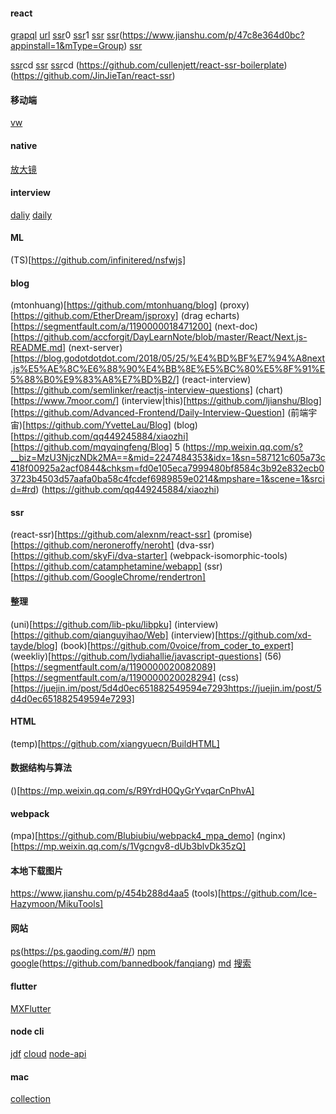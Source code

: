 #### react 
[grapql](https://github.com/Gossamer-React/Lucid)
[url](https://github.com/EBazarov/nsfw_data_source_urls)
[ssr](https://github.com/mtsee/react-koa2-ssr)0
[ssr](https://github.com/chikara-chan/react-isomorphic-boilerplate)1
[ssr](https://github.com/code-mcx/react-ssr)
[ssr](https://github.com/wujiabk/zhaopinApp)(https://www.jianshu.com/p/47c8e364d0bc?appinstall=1&mType=Group)
[ssr](https://github.com/meibin08/NeteaseCloudMusic-SSR)

[ssr](https://github.com/manuelbieh/react-ssr-setup)cd 
[ssr](https://github.com/cereallarceny/cra-ssr)
[ssr](https://github.com/kriasoft/react-starter-kit)cd (https://github.com/cullenjett/react-ssr-boilerplate)(https://github.com/JinJieTan/react-ssr)

#### 移动端
[vw](https://www.w3cplus.com/mobile/vw-layout-in-vue.html)

#### native
[放大镜](https://github.com/Hacker233/JavaScript)

#### interview
[daliy](https://github.com/Advanced-Frontend/Daily-Interview-Question)
[daily](https://github.com/haizlin/fe-interview)

#### ML
(TS)[https://github.com/infinitered/nsfwjs]

#### blog
(mtonhuang)[https://github.com/mtonhuang/blog] 
(proxy)[https://github.com/EtherDream/jsproxy]
(drag echarts)[https://segmentfault.com/a/1190000018471200]
(next-doc)[https://github.com/accforgit/DayLearnNote/blob/master/React/Next.js-README.md]
(next-server)[https://blog.godotdotdot.com/2018/05/25/%E4%BD%BF%E7%94%A8next.js%E5%AE%8C%E6%88%90%E4%BB%8E%E5%BC%80%E5%8F%91%E5%88%B0%E9%83%A8%E7%BD%B2/]
(react-interview)[https://github.com/semlinker/reactjs-interview-questions]
(chart)[https://www.7moor.com/]
(interview|this)[https://github.com/ljianshu/Blog][https://github.com/Advanced-Frontend/Daily-Interview-Question]
(前端宇宙)[https://github.com/YvetteLau/Blog]
(blog)[https://github.com/qq449245884/xiaozhi] [https://github.com/mqyqingfeng/Blog] 5
(https://mp.weixin.qq.com/s?__biz=MzU3NjczNDk2MA==&mid=2247484353&idx=1&sn=587121c605a73c418f00925a2acf0844&chksm=fd0e105eca7999480bf8584c3b92e832ecb03723b4503d57aafa0ba58c4fcdef6989859e0214&mpshare=1&scene=1&srcid=#rd)
(https://github.com/qq449245884/xiaozhi)
#### ssr
(react-ssr)[https://github.com/alexnm/react-ssr]
(promise)[https://github.com/neroneroffy/neroht]
(dva-ssr)[https://github.com/skyFi/dva-starter]
(webpack-isomorphic-tools)[https://github.com/catamphetamine/webapp]
(ssr)[https://github.com/GoogleChrome/rendertron]
#### 整理
(uni)[https://github.com/lib-pku/libpku]
(interview)[https://github.com/qianguyihao/Web]
(interview)[https://github.com/xd-tayde/blog]
(book)[https://github.com/0voice/from_coder_to_expert]
(weekliy)[https://github.com/lydiahallie/javascript-questions]
(56)[https://segmentfault.com/a/1190000020082089][https://segmentfault.com/a/1190000020028294]
(css)[https://juejin.im/post/5d4d0ec651882549594e7293https://juejin.im/post/5d4d0ec651882549594e7293]
#### HTML
(temp)[https://github.com/xiangyuecn/BuildHTML]

#### 数据结构与算法
()[https://mp.weixin.qq.com/s/R9YrdH0QyGrYvqarCnPhvA]

#### webpack
(mpa)[https://github.com/Blubiubiu/webpack4_mpa_demo]
(nginx)[https://mp.weixin.qq.com/s/1Vgcngv8-dUb3blvDk35zQ]
#### 本地下载图片
https://www.jianshu.com/p/454b288d4aa5
(tools)[https://github.com/Ice-Hazymoon/MikuTools]



#### 网站
[ps](https://www.photopea.com/)(https://ps.gaoding.com/#/)
[npm](https://github.com/verdaccio/verdaccio)
[google](https://github.com/haotian-wang/google-access-helper)(https://github.com/bannedbook/fanqiang)
[md](https://github.com/nicejade/markdown-online-editor)
[搜索](https://github.com/dengyuhan/magnetW)

#### flutter
[MXFlutter](https://github.com/TGIF-iMatrix/MXFlutter)

#### node cli
[jdf](https://github.com/jdf2e/jdf)
[cloud](https://github.com/nondanee/UnblockNeteaseMusic)
[node-api](https://github.com/kriasoft/nodejs-api-starter)

#### mac
[collection](https://github.com/qianguyihao/Mac)